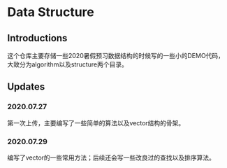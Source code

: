 # Data Structure

## Introductions

这个仓库主要存储一些2020暑假预习数据结构的时候写的一些小的DEMO代码，大致分为algorithm以及structure两个目录。

## Updates

### 2020.07.27

第一次上传，主要编写了一些简单的算法以及vector结构的骨架。

### 2020.07.29

编写了vector的一些常用方法；后续还会写一些改良过的查找以及排序算法。
